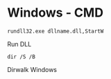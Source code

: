 # Windows - CMD

```
rundll32.exe dllname.dll,StartW
```

Run DLL

```
dir /S /B
```

Dirwalk Windows
